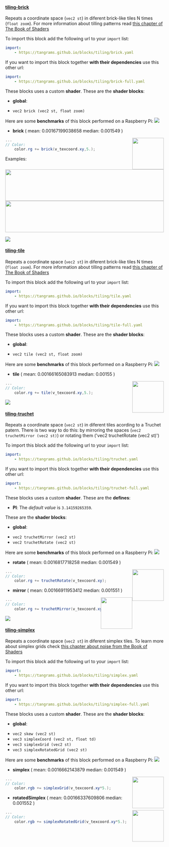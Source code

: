 

#### [tiling-brick](http://tangrams.github.io/blocks/#tiling-brick) <a href="https://github.com/tangrams/blocks/blob/gh-pages/tiling/brick.yaml" target="_blank"><i class="fa fa-github" aria-hidden="true"></i></a>

Repeats a coordinate space (`vec2 st`) in diferent brick-like tiles N times (`float zoom`). For more information about tilling patterns read [this chapter of The Book of Shaders](https://thebookofshaders.com/09/)



To import this block add the following url to your `import` list:

```yaml
import:
    - https://tangrams.github.io/blocks/tiling/brick.yaml
```




If you want to import this block together **with their dependencies** use this other url:

```yaml
import:
    - https://tangrams.github.io/blocks/tiling/brick-full.yaml
```


These blocks uses a custom **shader**.
These are the **shader blocks**:

- **global**:
 + `vec2 brick (vec2 st, float zoom)`

Here are some **benchmarks** of this block performed on a Raspberry Pi:
[![](http://tangrams.github.io/blocks/./tiling/test/tiling-brick.png)](http://tangrams.github.io/blocks/test.html?test=./tiling/test/tiling-brick.json)

- **brick** ( mean: 0.00167199038658 median: 0.001549 )

<a href="http://thebookofshaders.com/edit.php#http://tangrams.github.io/blocks/./tiling/test/brick-brick.frag"><img src="http://tangrams.github.io/blocks/./tiling/test/brick-brick.png" style="width:100px; height:100px; float: right; left: 55px;"></a>

```glsl
...
// Color:
    color.rg += brick(v_texcoord.xy,5.);
```


Examples:
<a href="https://mapzen.com/tangram/play/?scene=https://tangrams.github.io/tangram-sandbox/styles/patterns.yaml&lines=130" target="_blank">
<img src="https://tangrams.github.io/tangram-sandbox/styles/patterns.png" style="width: 100%; height: 100px; object-fit: cover;">
</a>
<a href="https://mapzen.com/tangram/play/?scene=https://tangrams.github.io/tangram-sandbox/styles/nursery.yaml&lines=99" target="_blank">
<img src="https://tangrams.github.io/tangram-sandbox/styles/nursery.png" style="width: 100%; height: 100px; object-fit: cover;">
</a>

![](https://mapzen.com/common/styleguide/images/divider/compass-red.png)


#### [tiling-tile](http://tangrams.github.io/blocks/#tiling-tile) <a href="https://github.com/tangrams/blocks/blob/gh-pages/tiling/tile.yaml" target="_blank"><i class="fa fa-github" aria-hidden="true"></i></a>

Repeats a coordinate space (`vec2 st`) in diferent brick-like tiles N times (`float zoom`). For more information about tilling patterns read [this chapter of The Book of Shaders](https://thebookofshaders.com/09/)



To import this block add the following url to your `import` list:

```yaml
import:
    - https://tangrams.github.io/blocks/tiling/tile.yaml
```




If you want to import this block together **with their dependencies** use this other url:

```yaml
import:
    - https://tangrams.github.io/blocks/tiling/tile-full.yaml
```


These blocks uses a custom **shader**.
These are the **shader blocks**:

- **global**:
 + `vec2 tile (vec2 st, float zoom)`

Here are some **benchmarks** of this block performed on a Raspberry Pi:
[![](http://tangrams.github.io/blocks/./tiling/test/tiling-tile.png)](http://tangrams.github.io/blocks/test.html?test=./tiling/test/tiling-tile.json)

- **tile** ( mean: 0.00166165083913 median: 0.00155 )

<a href="http://thebookofshaders.com/edit.php#http://tangrams.github.io/blocks/./tiling/test/tile-tile.frag"><img src="http://tangrams.github.io/blocks/./tiling/test/tile-tile.png" style="width:100px; height:100px; float: right; left: 55px;"></a>

```glsl
...
// Color:
    color.rg += tile(v_texcoord.xy,5.);
```


![](https://mapzen.com/common/styleguide/images/divider/compass-red.png)


#### [tiling-truchet](http://tangrams.github.io/blocks/#tiling-truchet) <a href="https://github.com/tangrams/blocks/blob/gh-pages/tiling/truchet.yaml" target="_blank"><i class="fa fa-github" aria-hidden="true"></i></a>

Repeats a coordinate space (`vec2 st`) in diferent tiles acording to a Truchet patern.
There is two way to do this: by mirroring the spaces (`vec2 truchetMirror (vec2 st)`) or rotating them ('vec2 truchetRotate (vec2 st)')



To import this block add the following url to your `import` list:

```yaml
import:
    - https://tangrams.github.io/blocks/tiling/truchet.yaml
```




If you want to import this block together **with their dependencies** use this other url:

```yaml
import:
    - https://tangrams.github.io/blocks/tiling/truchet-full.yaml
```


These blocks uses a custom **shader**.
These are the **defines**:
 -  **PI**:  The *default value* is ```3.14159265359```. 

These are the **shader blocks**:

- **global**:
 + `vec2 truchetMirror (vec2 st)`
 + `vec2 truchetRotate (vec2 st)`

Here are some **benchmarks** of this block performed on a Raspberry Pi:
[![](http://tangrams.github.io/blocks/./tiling/test/tiling-truchet.png)](http://tangrams.github.io/blocks/test.html?test=./tiling/test/tiling-truchet.json)

- **rotate** ( mean: 0.0016817718258 median: 0.001549 )

<a href="http://thebookofshaders.com/edit.php#http://tangrams.github.io/blocks/./tiling/test/truchet-rotate.frag"><img src="http://tangrams.github.io/blocks/./tiling/test/truchet-rotate.png" style="width:100px; height:100px; float: right; left: 55px;"></a>

```glsl
...
// Color:
    color.rg += truchetRotate(v_texcoord.xy);
```


- **mirror** ( mean: 0.00166911953412 median: 0.001551 )

<a href="http://thebookofshaders.com/edit.php#http://tangrams.github.io/blocks/./tiling/test/truchet-mirror.frag"><img src="http://tangrams.github.io/blocks/./tiling/test/truchet-mirror.png" style="width:100px; height:100px; float: right; left: 55px;"></a>

```glsl
...
// Color:
    color.rg += truchetMirror(v_texcoord.xy);
```


![](https://mapzen.com/common/styleguide/images/divider/compass-red.png)


#### [tiling-simplex](http://tangrams.github.io/blocks/#tiling-simplex) <a href="https://github.com/tangrams/blocks/blob/gh-pages/tiling/simplex.yaml" target="_blank"><i class="fa fa-github" aria-hidden="true"></i></a>

Repeats a coordinate space (`vec2 st`) in diferent simplex tiles. To learn more about simplex grids check [this chapter about noise from the Book of Shaders](https://thebookofshaders.com/11/)



To import this block add the following url to your `import` list:

```yaml
import:
    - https://tangrams.github.io/blocks/tiling/simplex.yaml
```




If you want to import this block together **with their dependencies** use this other url:

```yaml
import:
    - https://tangrams.github.io/blocks/tiling/simplex-full.yaml
```


These blocks uses a custom **shader**.
These are the **shader blocks**:

- **global**:
 + `vec2 skew (vec2 st)`
 + `vec3 simplexCoord (vec2 st, float td)`
 + `vec3 simplexGrid (vec2 st)`
 + `vec3 simplexRotatedGrid (vec2 st)`

Here are some **benchmarks** of this block performed on a Raspberry Pi:
[![](http://tangrams.github.io/blocks/./tiling/test/tiling-simplex.png)](http://tangrams.github.io/blocks/test.html?test=./tiling/test/tiling-simplex.json)

- **simplex** ( mean: 0.0016662143879 median: 0.001549 )

<a href="http://thebookofshaders.com/edit.php#http://tangrams.github.io/blocks/./tiling/test/simplex-simplex.frag"><img src="http://tangrams.github.io/blocks/./tiling/test/simplex-simplex.png" style="width:100px; height:100px; float: right; left: 55px;"></a>

```glsl
...
// Color:
    color.rgb += simplexGrid(v_texcoord.xy*5.);
```


- **rotatedSimplex** ( mean: 0.00166337609806 median: 0.001552 )

<a href="http://thebookofshaders.com/edit.php#http://tangrams.github.io/blocks/./tiling/test/simplex-rotatedSimplex.frag"><img src="http://tangrams.github.io/blocks/./tiling/test/simplex-rotatedSimplex.png" style="width:100px; height:100px; float: right; left: 55px;"></a>

```glsl
...
// Color:
    color.rgb += simplexRotatedGrid(v_texcoord.xy*5.);
```

